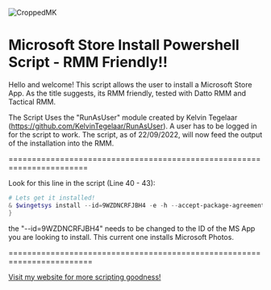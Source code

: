 ![CroppedMK](https://user-images.githubusercontent.com/16869300/191701451-5550afce-b19f-4f8c-9e28-90777dd441e1.png)

# Microsoft Store Install Powershell Script - RMM Friendly!!

Hello and welcome!
This script allows the user to install a Microsoft Store App. As the title suggests, its RMM friendly, tested with Datto RMM and Tactical RMM.

The Script Uses the "RunAsUser" module created by Kelvin Tegelaar (https://github.com/KelvinTegelaar/RunAsUser). A user has to be logged in for the script to work. The script, as of 22/09/2022, will now feed the output of the installation into the RMM.

=======================================================================

Look for this line in the script (Line 40 - 43):
```powershell
# Lets get it installed!
& $wingetsys install --id=9WZDNCRFJBH4 -e -h --accept-package-agreements --accept-source-agreements | ConvertTo-Json | Out-File 'C:\Air-IT\Temp\WinGet.txt'
}
```
the "--id=9WZDNCRFJBH4" needs to be changed to the ID of the MS App you are looking to install. This current one installs Microsoft Photos.

========================================================================

[Visit my website for more scripting goodness!](https://www.mearkats.co.uk)
